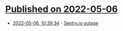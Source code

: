 # [Published on 2022-05-06](index.md)

* [2022-05-06, 10:39:34](https://news.ycombinator.com/item?id=31283601) - [Sentry.io outage](https://status.sentry.io)
